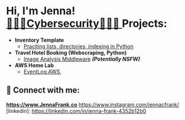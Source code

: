 <h1>Hi, I'm Jenna! <br/><a href="https://github.com/jennafrank"> 🕵🏻‍♀️Cybersecurity👩🏼‍💻</a><a href="https://www.linkedin.com/in/jenna-frank-4352b12b0/"> </a><a

<h2>Projects:</h2>

- <b>Inventory Template </b>
  - [Praciting lists, directories, indexing in Python ](https://github.com/joshmadakor1/Algorithms-Practice)
- <b>Travel Hotel Booking (Webscraping, Python)</b>
  - [Image Analysis Middleware](https://github.com/joshmadakor1/4chan-Image-Analysis-Middleware-C964) <b><i>(Potentially NSFW)</b></i>
- <b>AWS Home Lab</b>
  - [ EventLog,AWS, ](https://github.com/joshmadakor1/Sentinel-Lab)

<h2> 🤳 Connect with me:</h2>

<b>https://www.JennaFrank.co</b>
https://www.instagram.com/jennacfrank/
[linkedin]: https://linkedin.com/in/jenna-frank-4352b12b0



